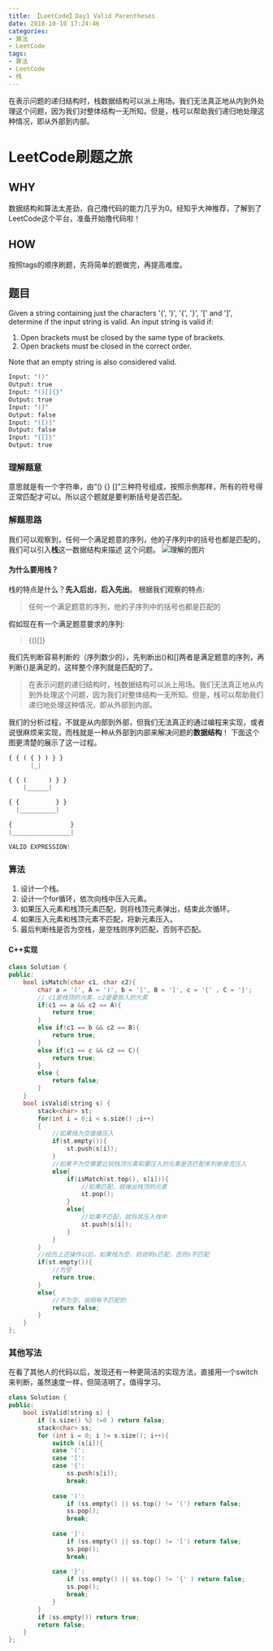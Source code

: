 ```yaml
---
title: 【LeetCode】Day1 Valid Parentheses
date: 2018-10-10 17:24:46
categories:
- 算法
- LeetCode
tags:
- 算法
- LeetCode
- 栈
---
```

在表示问题的递归结构时，栈数据结构可以派上用场。我们无法真正地从内到外处理这个问题，因为我们对整体结构一无所知。但是，栈可以帮助我们递归地处理这种情况，即从外部到内部。
<!--more-->
# LeetCode刷题之旅
## WHY
数据结构和算法太差劲，自己撸代码的能力几乎为0。经知乎大神推荐，了解到了LeetCode这个平台，准备开始撸代码啦！
## HOW
按照tags的顺序刷题，先将简单的题做完，再提高难度。
## 题目
Given a string containing just the characters '(', ')', '{', '}', '[' and ']', determine if the input string is valid.
An input string is valid if:
1. Open brackets must be closed by the same type of brackets.
2. Open brackets must be closed in the correct order.

Note that an empty string is also considered valid.
~~~python
Input: "()"
Output: true
Input: "()[]{}"
Output: true
Input: "(]"
Output: false
Input: "([)]"
Output: false
Input: "{[]}"
Output: true
~~~
### 理解题意
意思就是有一个字符串，由“() {} []”三种符号组成，按照示例那样，所有的符号得正常匹配才可以。所以这个题就是要判断括号是否匹配。
### 解题思路
我们可以观察到，任何一个满足题意的序列，他的子序列中的括号也都是匹配的，我们可以引入**栈**这一数据结构来描述
这个问题。
![理解的图片](https://leetcode-cn.com/problems/valid-parentheses/Figures/20/20-Valid-Parentheses-Recursive-Property.png)
#### 为什么要用栈？
栈的特点是什么？**先入后出**，**后入先出**。
根据我们观察的特点:
> 任何一个满足题意的序列，他的子序列中的括号也都是匹配的

假如现在有一个满足题意要求的序列:
> {()[]}

我们先判断容易判断的（序列数少的），先判断出()和[]两者是满足题意的序列，再判断{}是满足的，这样整个序列就是匹配的了。
> 在表示问题的递归结构时，栈数据结构可以派上用场。我们无法真正地从内到外处理这个问题，因为我们对整体结构一无所知。但是，栈可以帮助我们递归地处理这种情况，即从外部到内部。

我们的分析过程，不就是从内部到外部，但我们无法真正的通过编程来实现，或者说很麻烦来实现，而栈就是一种从外部到内部来解决问题的**数据结构**！
下面这个图更清楚的展示了这一过程。
~~~python
{ { ( { } ) } }
      |_|

{ { (      ) } }
    |______|

{ {          } }
  |__________|

{                }
|________________|

VALID EXPRESSION!
~~~
### 算法
1. 设计一个栈。
2. 设计一个for循环，依次向栈中压入元素。
3. 如果压入元素和栈顶元素匹配，则将栈顶元素弹出，结束此次循环。
4. 如果压入元素和栈顶元素不匹配，将新元素压入。
5. 最后判断栈是否为空栈，是空栈则序列匹配，否则不匹配。

#### C++实现
~~~C++
class Solution {
public:
    bool isMatch(char c1, char c2){
        char a = '(', A = ')', b = '[', B = ']', c = '{' , C = '}';
        // c1是栈顶的元素，c2是要放入的元素
        if(c1 == a && c2 == A){
            return true;
        }
        else if(c1 == b && c2 == B){
            return true;
        }
        else if(c1 == c && c2 == C){
            return true;
        }
        else {
            return false;
        }
    }
    bool isValid(string s) {
        stack<char> st;
        for(int i = 0;i < s.size() ;i++)
        {
            //如果栈为空直接压入
            if(st.empty()){
                st.push(s[i]);
            }
            //如果不为空需要比较栈顶元素和要压入的元素是否匹配来判断是否压入
            else{
                if(isMatch(st.top(), s[i])){
                    //如果匹配，就弹出栈顶的元素
                    st.pop();
                }
                else{
                    //如果不匹配，就将其压入栈中
                    st.push(s[i]);
                }
            }
        }
        //经历上述操作以后，如果栈为空，则说明s匹配，否则s不匹配
        if(st.empty()){
            //为空
            return true;
        }
        else{
            //不为空，说明有不匹配的
            return false;
        }
    }
};
~~~
### 其他写法
在看了其他人的代码以后，发现还有一种更简洁的实现方法，直接用一个switch来判断，虽然速度一样，但简洁明了，值得学习。
~~~C++
class Solution {
public:
    bool isValid(string s) {
        if (s.size() %2 !=0 ) return false;
        stack<char> ss;
        for (int i = 0; i != s.size(); i++){
            switch (s[i]){
            case '(':
            case '[':
            case '{':
                ss.push(s[i]);
                break;
            
            case ')':
                if (ss.empty() || ss.top() != '(') return false;
                ss.pop();
                break;
            
            case ']':
                if (ss.empty() || ss.top() != '[') return false;
                ss.pop();
                break;
            
            case '}':
                if (ss.empty() || ss.top() != '{' ) return false;
                ss.pop();
                break;
            } 
        }
        if (ss.empty()) return true;
        return false;
    }
};
~~~